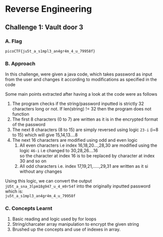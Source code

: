 # Reverse Engineering

## Challenge 1: Vault door 3

### A. Flag
`picoCTF{ju5t_a_s1mpl3_an4gr4m_4_u_79958f}`

### B. Approach
In this challenge, were given a java code, which takes password as input from the user and changes it according to modifications as specified in the code

Some main points extracted after having a look at the code were as follows
1. The program checks if the string/password inputted is strictly 32 characters long or not. If len(string) != 32 then the program does not function
2. The first 8 characters (0 to 7) are written as it is in the encrypted format of the password
3. The next 8 characters (8 to 15) are simply reversed using logic `23-i` (i=8 to 15) which will give 15,14,13....8
4. The next 16 characters are modified using odd and even logic
   1. All even characters i.e index 16,18,20...,28,30 are modified using the logic `46-i` i.e changed to 30,28,26....16\
      so the character at index 16 is to be replaced by character at index 30 and so on
   2. All odd characters i.e. index 17,19,21,.....,29,31 are written as it si without any changes

Using this logic, we can convert the output `jU5t_a_sna_3lpm18g947_u_4_m9r54f` into the originally inputted password which is:\
`ju5t_a_s1mpl3_an4gr4m_4_u_79958f`

### C. Concepts Learnt
1. Basic reading and logic used by for loops
2. String/charcater array manipulation to encrypt the given string
3. Brushed up the concepts and use of indexes in array.


